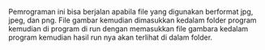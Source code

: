 Pemrograman ini bisa berjalan apabila file yang digunakan berformat jpg, jpeg, dan png. File gambar kemudian dimasukkan kedalam folder program kemudian di program di run dengan memasukkan file gambara kedalam program kemudian hasil run nya akan terlihat di dalam folder.
